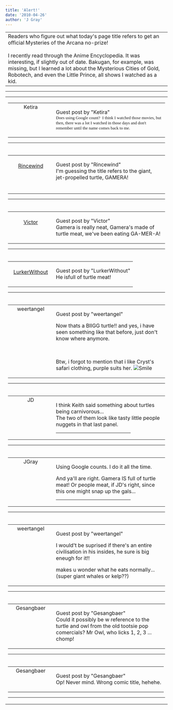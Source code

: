```yaml
---
title: 'Alert!'
date: '2010-04-26'
author: 'J Gray'
---
```


<div>
<!-- Main content here -->
<table border="0" class="post"><tbody><tr><td>
   
   <div class="post_body">
       Readers who figure out what today's page title refers to get an official Mysteries of the Arcana no-prize!<br><br>I recently read through the Anime Encyclopedia. It was interesting, if slightly out of date. Bakugan, for example, was missing, but I learned a lot about the Mysterious Cities of Gold, Robotech, and even the Little Prince, all shows I watched as a kid.<br>
   </div>
   </td></tr>
   </tbody></table><hr><table style="width:100%; border:0;" class="comment_table"><tbody><tr><td width="100%"><a name=""> </a><div style="width:100%;" class="comment"><table border="0" width="100%"><tbody><tr><td align="center" valign="top" width="125">
<span class="comment_title"><center>Ketira<br></center><a name="14">&nbsp;</a></span><br>
<center><img src="https://www.gravatar.com/avatar.php?gravatar_id=9cd07edfe0782d9dd7da5aadaca6da01&amp;default=http%3A%2F%2Fmysteriesofthearcana.com%2Ftemplates%2Fmain%2Fimages%2Favatar.gif&amp;size=80&amp;rating=g" border="0" alt=""></center>
</td>
<td valign="top">


<p class="comment_text"> </p><p class="comment_text"><span class="forum_info">Guest post by "Ketira"</span><br> <span style="font-family: Verdana;"><font size="2">Does using Google count?&nbsp; I think I watched those movies, but then, there was a lot I watched in those days and don't remember until the name comes back to me.</font><br></span></p>
 

</td></tr></tbody></table>
<hr></div></td></tr><tr><td width="100%"><a name=""> </a><div style="width:100%;" class="comment"><table border="0" width="100%"><tbody><tr><td align="center" valign="top" width="125">
<span class="comment_title"><center><br><a href="http://outworldcats.wordpress.com/" target="_blank">Rincewind</a><br></center><a name="15">&nbsp;</a></span><br>
<center><img src="https://www.gravatar.com/avatar.php?gravatar_id=c22b4cfcf48e837d883a498b7516c397&amp;default=http%3A%2F%2Fmysteriesofthearcana.com%2Ftemplates%2Fmain%2Fimages%2Favatar.gif&amp;size=80&amp;rating=g" border="0" alt=""></center>
</td>
<td valign="top">


<p class="comment_text"> </p><p class="comment_text"><span class="forum_info">Guest post by "Rincewind"</span><br> I'm guessing the title refers to the giant, jet-propelled turtle, GAMERA!<br><br></p>
 

</td></tr></tbody></table>
<hr></div></td></tr><tr><td width="100%"><a name=""> </a><div style="width:100%;" class="comment"><table border="0" width="100%"><tbody><tr><td align="center" valign="top" width="125">
<span class="comment_title"><center><br><a href="http://www.youtube.com/user/JunkyardBreadfruit" target="_blank">Victor</a><br></center><a name="16">&nbsp;</a></span><br>
<center><img src="https://www.gravatar.com/avatar.php?gravatar_id=962d8ef0ddd2713d6c7ecdfec9df5c5c&amp;default=http%3A%2F%2Fmysteriesofthearcana.com%2Ftemplates%2Fmain%2Fimages%2Favatar.gif&amp;size=80&amp;rating=g" border="0" alt=""></center>
</td>
<td valign="top">


<p class="comment_text"> </p><p class="comment_text"><span class="forum_info">Guest post by "Victor"</span><br> Gamera is really neat, Gamera's made of turtle meat, we've been eating GA-MER-A!<br></p>
 

</td></tr></tbody></table>
<hr></div></td></tr><tr><td width="100%"><a name=""> </a><div style="width:100%;" class="comment"><table border="0" width="100%"><tbody><tr><td align="center" valign="top" width="125">
<span class="comment_title"><center><br><a href="http://lurkerwithout.livejournal.com" target="_blank">LurkerWithout</a><br></center><a name="17">&nbsp;</a></span><br>
<center><img src="https://www.gravatar.com/avatar.php?gravatar_id=a36d2fbb6267d70c2b2e9a849515f8d6&amp;default=http%3A%2F%2Fmysteriesofthearcana.com%2Ftemplates%2Fmain%2Fimages%2Favatar.gif&amp;size=80&amp;rating=g" border="0" alt=""></center>
</td>
<td valign="top">


<p class="comment_text"> </p><p class="comment_text"><span class="forum_info">Guest post by "LurkerWithout"</span><br> He isfull of turtle meat!<br></p>
 

</td></tr></tbody></table>
<hr></div></td></tr><tr><td width="100%"><a name=""> </a><div style="width:100%;" class="comment"><table border="0" width="100%"><tbody><tr><td align="center" valign="top" width="125">
<span class="comment_title"><center>weertangel<br></center><a name="18">&nbsp;</a></span><br>
<center><img src="https://www.gravatar.com/avatar.php?gravatar_id=1d9d96987c3709dcf53e59cf6c659b81&amp;default=http%3A%2F%2Fmysteriesofthearcana.com%2Ftemplates%2Fmain%2Fimages%2Favatar.gif&amp;size=80&amp;rating=g" border="0" alt=""></center>
</td>
<td valign="top">


<p class="comment_text"> </p><p class="comment_text"><span class="forum_info">Guest post by "weertangel"</span><br> </p><p>Now thats a BIIGG turtle!! and yes, i have seen something like that before, just don't know where anymore.</p> <p>&nbsp;</p> <p>Btw, i forgot to mention that i like Cryst's safari clothing, purple suits her. <img src="/smilies/smile.gif" alt="Smile" border="0"></p>
 

</td></tr></tbody></table>
<hr></div></td></tr><tr><td width="100%"><a name=""> </a><div style="width:100%;" class="comment"><table border="0" width="100%"><tbody><tr><td align="center" valign="top" width="125">
<span class="comment_title"><center>JD</center><a name="19">&nbsp;</a></span><br>
<center><img src="http://www.dragonpowered.com/pics/ghats.jpg" border="0" alt=""></center>
</td>
<td valign="top">


<p class="comment_text"> </p><p class="comment_text">I think Keith said something about turtles being carnivorous... <br>The two of them look like tasty little people nuggets in that last panel.<br></p>
 <hr width="70%">

</td></tr></tbody></table>
<hr></div></td></tr><tr><td width="100%"><a name=""> </a><div style="width:100%;" class="comment"><table border="0" width="100%"><tbody><tr><td align="center" valign="top" width="125">
<span class="comment_title"><center>JGray</center><a name="20">&nbsp;</a></span><br>
<center><img src="https://www.gravatar.com/avatar.php?gravatar_id=3de6483cf7ef4947f33483faa590f1a0&amp;default=http%3A%2F%2Fmysteriesofthearcana.com%2Ftemplates%2Fmain%2Fimages%2Favatar.gif&amp;size=100&amp;rating=g" border="0" alt=""></center>
</td>
<td valign="top">


<p class="comment_text"> </p><p>Using Google counts. I do it all the time.</p> <p>And ya'll are right. Gamera IS full of turtle meat! Or people meat, if JD's right, since this one might snap up the gals...</p>
 <hr width="70%">

</td></tr></tbody></table>
<hr></div></td></tr><tr><td width="100%"><a name=""> </a><div style="width:100%;" class="comment"><table border="0" width="100%"><tbody><tr><td align="center" valign="top" width="125">
<span class="comment_title"><center>weertangel<br></center><a name="21">&nbsp;</a></span><br>
<center><img src="https://www.gravatar.com/avatar.php?gravatar_id=1d9d96987c3709dcf53e59cf6c659b81&amp;default=http%3A%2F%2Fmysteriesofthearcana.com%2Ftemplates%2Fmain%2Fimages%2Favatar.gif&amp;size=80&amp;rating=g" border="0" alt=""></center>
</td>
<td valign="top">


<p class="comment_text"> </p><p class="comment_text"><span class="forum_info">Guest post by "weertangel"</span><br> </p><p>I would't be suprised if there's an entire civilisation in his insides, he sure is big eneugh for it!!</p> <p>makes u wonder what he eats normally...(super giant whales or kelp??)</p>
 

</td></tr></tbody></table>
<hr></div></td></tr><tr><td width="100%"><a name=""> </a><div style="width:100%;" class="comment"><table border="0" width="100%"><tbody><tr><td align="center" valign="top" width="125">
<span class="comment_title"><center>Gesangbaer<br></center><a name="22">&nbsp;</a></span><br>
<center><img src="https://www.gravatar.com/avatar.php?gravatar_id=abb81bf1cc3e05a0535fb490917b2f05&amp;default=http%3A%2F%2Fmysteriesofthearcana.com%2Ftemplates%2Fmain%2Fimages%2Favatar.gif&amp;size=80&amp;rating=g" border="0" alt=""></center>
</td>
<td valign="top">


<p class="comment_text"> </p><p class="comment_text"><span class="forum_info">Guest post by "Gesangbaer"</span><br> Could it possibly be w reference to the turtle and owl from the old tootsie pop comercials? Mr Owl, who licks 1, 2, 3 ... chomp!<br></p>
 

</td></tr></tbody></table>
<hr></div></td></tr><tr><td width="100%"><a name=""> </a><div style="width:100%;" class="comment"><table border="0" width="100%"><tbody><tr><td align="center" valign="top" width="125">
<span class="comment_title"><center>Gesangbaer<br></center><a name="23">&nbsp;</a></span><br>
<center><img src="https://www.gravatar.com/avatar.php?gravatar_id=abb81bf1cc3e05a0535fb490917b2f05&amp;default=http%3A%2F%2Fmysteriesofthearcana.com%2Ftemplates%2Fmain%2Fimages%2Favatar.gif&amp;size=80&amp;rating=g" border="0" alt=""></center>
</td>
<td valign="top">


<p class="comment_text"> </p><p class="comment_text"><span class="forum_info">Guest post by "Gesangbaer"</span><br> Op! Never mind. Wrong comic title, hehehe.<br></p>
 

</td></tr></tbody></table>
<hr></div></td></tr></tbody></table>
<!-- End main content -->
              </div>
